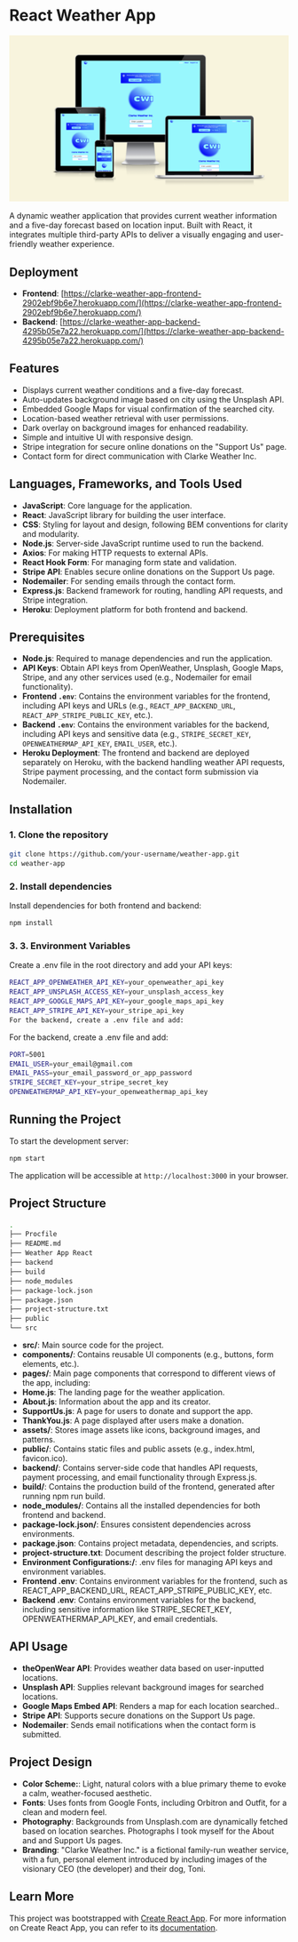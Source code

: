 
# React Weather App

![Project Screenshot](./src/assets/hero_image.png)

A dynamic weather application that provides current weather information and a five-day forecast based on location input. Built with React, it integrates multiple third-party APIs to deliver a visually engaging and user-friendly weather experience. 

## Deployment

- **Frontend**: [https://clarke-weather-app-frontend-2902ebf9b6e7.herokuapp.com/](https://clarke-weather-app-frontend-2902ebf9b6e7.herokuapp.com/)
- **Backend**: [https://clarke-weather-app-backend-4295b05e7a22.herokuapp.com/](https://clarke-weather-app-backend-4295b05e7a22.herokuapp.com/)

## Features
- Displays current weather conditions and a five-day forecast.
- Auto-updates background image based on city using the Unsplash API.
- Embedded Google Maps for visual confirmation of the searched city.
- Location-based weather retrieval with user permissions.
- Dark overlay on background images for enhanced readability.
- Simple and intuitive UI with responsive design.
- Stripe integration for secure online donations on the "Support Us" page.
- Contact form for direct communication with Clarke Weather Inc.

## Languages, Frameworks, and Tools Used
- **JavaScript**: Core language for the application.
- **React**: JavaScript library for building the user interface.
- **CSS**: Styling for layout and design, following BEM conventions for clarity and modularity.
- **Node.js**: Server-side JavaScript runtime used to run the backend.
- **Axios**: For making HTTP requests to external APIs.
- **React Hook Form**: For managing form state and validation.
- **Stripe API**: Enables secure online donations on the Support Us page.
- **Nodemailer**: For sending emails through the contact form.
- **Express.js**: Backend framework for routing, handling API requests, and Stripe integration.
- **Heroku**: Deployment platform for both frontend and backend.

## Prerequisites
- **Node.js**: Required to manage dependencies and run the application.
- **API Keys**: Obtain API keys from OpenWeather, Unsplash, Google Maps, Stripe, and any other services used (e.g., Nodemailer for email functionality).
- **Frontend `.env`**: Contains the environment variables for the frontend, including API keys and URLs (e.g., `REACT_APP_BACKEND_URL`, `REACT_APP_STRIPE_PUBLIC_KEY`, etc.).
- **Backend `.env`**: Contains the environment variables for the backend, including API keys and sensitive data (e.g., `STRIPE_SECRET_KEY`, `OPENWEATHERMAP_API_KEY`, `EMAIL_USER`, etc.).
- **Heroku Deployment**: The frontend and backend are deployed separately on Heroku, with the backend handling weather API requests, Stripe payment processing, and the contact form submission via Nodemailer.

## Installation

### 1. Clone the repository
   ```bash
   git clone https://github.com/your-username/weather-app.git
   cd weather-app
   ```

### 2. Install dependencies

Install dependencies for both frontend and backend:
   ```bash
   npm install
   ```

### 3. 3. Environment Variables

Create a .env file in the root directory and add your API keys:

```bash
REACT_APP_OPENWEATHER_API_KEY=your_openweather_api_key
REACT_APP_UNSPLASH_ACCESS_KEY=your_unsplash_access_key
REACT_APP_GOOGLE_MAPS_API_KEY=your_google_maps_api_key
REACT_APP_STRIPE_API_KEY=your_stripe_api_key
For the backend, create a .env file and add:
```

For the backend, create a .env file and add:

```bash
PORT=5001
EMAIL_USER=your_email@gmail.com
EMAIL_PASS=your_email_password_or_app_password
STRIPE_SECRET_KEY=your_stripe_secret_key
OPENWEATHERMAP_API_KEY=your_openweathermap_api_key
```

## Running the Project

To start the development server:

```bash
npm start
```

The application will be accessible at `http://localhost:3000` in your browser.

## Project Structure

```bash
.
├── Procfile
├── README.md
├── Weather App React
├── backend
├── build
├── node_modules
├── package-lock.json
├── package.json
├── project-structure.txt
├── public
└── src
```

- **src/**: Main source code for the project.
- **components/**: Contains reusable UI components (e.g., buttons, form elements, etc.).
- **pages/**: Main page components that correspond to different views of the app, including:
- **Home.js**: The landing page for the weather application.
- **About.js**: Information about the app and its creator.
- **SupportUs.js**: A page for users to donate and support the app.
- **ThankYou.js**: A page displayed after users make a donation.
- **assets/**: Stores image assets like icons, background images, and patterns.
- **public/**: Contains static files and public assets (e.g., index.html, favicon.ico).
- **backend/**: Contains server-side code that handles API requests, payment processing, and email functionality through Express.js.
- **build/**: Contains the production build of the frontend, generated after running npm run build.
- **node_modules/**: Contains all the installed dependencies for both frontend and backend.
- **package-lock.json/**: Ensures consistent dependencies across environments.
- **package.json**: Contains project metadata, dependencies, and scripts.
- **project-structure.txt**: Document describing the project folder structure.
- **Environment Configurations:/**: .env files for managing API keys and environment variables.
- **Frontend .env**: Contains environment variables for the frontend, such as REACT_APP_BACKEND_URL, REACT_APP_STRIPE_PUBLIC_KEY, etc.
- **Backend .env**: Contains environment variables for the backend, including sensitive information like STRIPE_SECRET_KEY, OPENWEATHERMAP_API_KEY, and email credentials.


## API Usage

- **theOpenWear API**: Provides weather data based on user-inputted locations.
- **Unsplash API**: Supplies relevant background images for searched locations.
- **Google Maps Embed API**: Renders a map for each location searched..
- **Stripe API**: Supports secure donations on the Support Us page.
- **Nodemailer**: Sends email notifications when the contact form is submitted.

## Project Design

- **Color Scheme:**: Light, natural colors with a blue primary theme to evoke a calm, weather-focused aesthetic.
- **Fonts**: Uses fonts from Google Fonts, including Orbitron and Outfit, for a clean and modern feel.
- **Photography**: Backgrounds from Unsplash.com are dynamically fetched based on location searches. Photographs I took myself for the About and and Support Us pages.
- **Branding**: "Clarke Weather Inc." is a fictional family-run weather service, with a fun, personal element introduced by including images of the visionary CEO (the developer) and their dog, Toni.

## Learn More
This project was bootstrapped with [Create React App](https://github.com/facebook/create-react-app). For more information on Create React App, you can refer to its [documentation](https://facebook.github.io/create-react-app/docs/getting-started).

